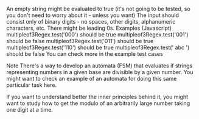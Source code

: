 An empty string might be evaluated to true (it's not going to be tested, so you don't need to worry about it - unless you want)
The input should consist only of binary digits - no spaces, other digits, alphanumeric characters, etc.
There might be leading 0s.
Examples (Javascript)
multipleof3Regex.test('000') should be true
multipleof3Regex.test('001') should be false
multipleof3Regex.test('011') should be true
multipleof3Regex.test('110') should be true
multipleof3Regex.test(' abc ') should be false
You can check more in the example test cases

Note
There's a way to develop an automata (FSM) that evaluates if strings representing numbers in a given base are divisible by a given number. You might want to check an example of an automata for doing this same particular task here.

If you want to understand better the inner principles behind it, you might want to study how to get the modulo of an arbitrarily large number taking one digit at a time.

